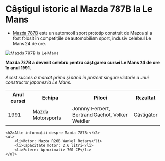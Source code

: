 <!DOCTYPE html>
<html lang="en">
<head>
    <meta charset="UTF-8">
    <meta name="viewport" content="width=device-width, initial-scale=1.0">
    <title>Câștigul Mazda 787B la Le Mans</title>
</head>
<body>
    <h1>Câștigul istoric al Mazda 787B la Le Mans</h1>
    <ul>
        <li><u>Mazda 787B</u> este un automobil sport prototip construit de Mazda și a fost folosit în competițiile de automobilism sport, inclusiv celebrul Le Mans 24 de ore.</li>
    </ul>
    <img src="https://example.com/mazda787b.jpg" alt="Mazda 787B la Le Mans">
    <p><strong>Mazda 787B a devenit celebru pentru câștigarea cursei Le Mans 24 de ore în anul 1991.</strong></p>
    <p><em>Acest succes a marcat prima și până în prezent singura victorie a unui constructor japonez la Le Mans.</em></p>
    <table>
        <tr>
            <th>Anul cursei</th>
            <th>Echipa</th>
            <th>Piloci</th>
            <th>Rezultat</th>
        </tr>
        <tr>
            <td>1991</td>
            <td>Mazda Motorsports</td>
            <td>Johnny Herbert, Bertrand Gachot, Volker Weidler</td>
            <td>Câștigător</td>
        </tr>
    </table>

    <h2>Alte informații despre Mazda 787B:</h2>
    <ul>
        <li>Motor: Mazda R26B Wankel Rotary</li>
        <li>Capacitate motor: 2.6 litri</li>
        <li>Putere: Aproximativ 700 CP</li>
    </ul>
</body>
</html>
